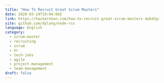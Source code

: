```yaml
---
title: "How To Recruit Great Scrum Masters"
date: 2020-03-24T19:04:04Z
link: https://hackernoon.com/how-to-recruit-great-scrum-masters-4wb43yu6?source=rss&utm_medium=RSS&utm_source=news.12bit.vn
site: github.com/dylang/node-rss
language: English
category:
  - scrum-master
  - recruiting
  - scrum
  - hr
  - tech-jobs
  - agile
  - project-management
  - team-management
draft: false
---
```

